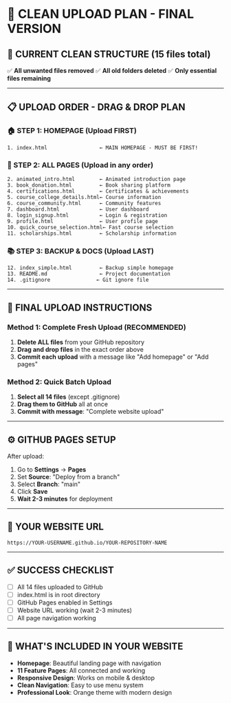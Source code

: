 # 🎯 CLEAN UPLOAD PLAN - FINAL VERSION

## 📁 CURRENT CLEAN STRUCTURE (15 files total)
✅ **All unwanted files removed**
✅ **All old folders deleted** 
✅ **Only essential files remaining**

---

## 📋 UPLOAD ORDER - DRAG & DROP PLAN

### 🏠 STEP 1: HOMEPAGE (Upload FIRST)
```
1. index.html                 ← MAIN HOMEPAGE - MUST BE FIRST!
```

### 📄 STEP 2: ALL PAGES (Upload in any order)
```
2. animated_intro.html        ← Animated introduction page
3. book_donation.html         ← Book sharing platform  
4. certifications.html        ← Certificates & achievements
5. course_college_details.html← Course information
6. course_community.html      ← Community features
7. dashboard.html             ← User dashboard
8. login_signup.html          ← Login & registration
9. profile.html               ← User profile page
10. quick_course_selection.html← Fast course selection
11. scholarships.html         ← Scholarship information
```

### 📚 STEP 3: BACKUP & DOCS (Upload LAST)
```
12. index_simple.html         ← Backup simple homepage
13. README.md                 ← Project documentation
14. .gitignore               ← Git ignore file
```

---

## 🚀 FINAL UPLOAD INSTRUCTIONS

### Method 1: Complete Fresh Upload (RECOMMENDED)
1. **Delete ALL files** from your GitHub repository
2. **Drag and drop files** in the exact order above
3. **Commit each upload** with a message like "Add homepage" or "Add pages"

### Method 2: Quick Batch Upload
1. **Select all 14 files** (except .gitignore)
2. **Drag them to GitHub** all at once
3. **Commit with message**: "Complete website upload"

---

## ⚙️ GITHUB PAGES SETUP
After upload:
1. Go to **Settings** → **Pages**
2. Set **Source**: "Deploy from a branch"
3. Select **Branch**: "main" 
4. Click **Save**
5. **Wait 2-3 minutes** for deployment

---

## 🔗 YOUR WEBSITE URL
```
https://YOUR-USERNAME.github.io/YOUR-REPOSITORY-NAME
```

---

## ✅ SUCCESS CHECKLIST
- [ ] All 14 files uploaded to GitHub
- [ ] index.html is in root directory  
- [ ] GitHub Pages enabled in Settings
- [ ] Website URL working (wait 2-3 minutes)
- [ ] All page navigation working

---

## 🎯 WHAT'S INCLUDED IN YOUR WEBSITE
- **Homepage**: Beautiful landing page with navigation
- **11 Feature Pages**: All connected and working
- **Responsive Design**: Works on mobile & desktop
- **Clean Navigation**: Easy to use menu system
- **Professional Look**: Orange theme with modern design